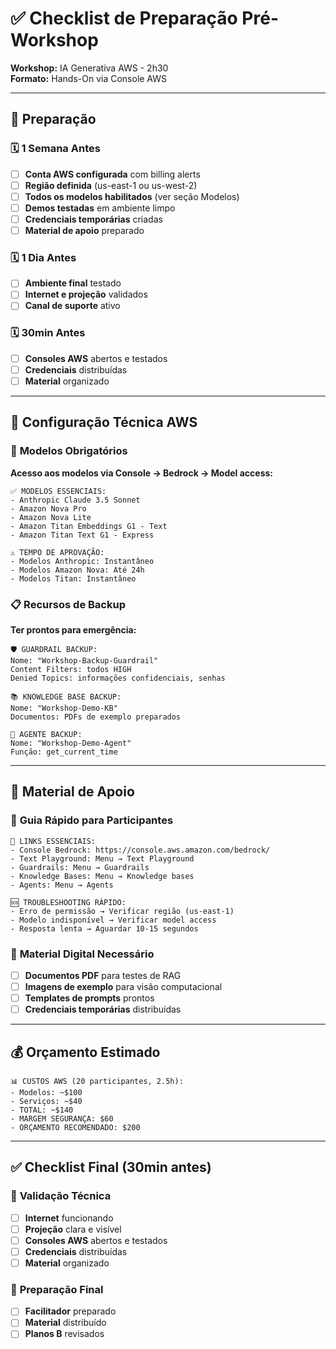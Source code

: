 # ✅ Checklist de Preparação Pré-Workshop
**Workshop:** IA Generativa AWS - 2h30  
**Formato:** Hands-On via Console AWS

---

## 📅 Preparação

### 🗓️ **1 Semana Antes**
- [ ] **Conta AWS configurada** com billing alerts
- [ ] **Região definida** (us-east-1 ou us-west-2)
- [ ] **Todos os modelos habilitados** (ver seção Modelos)
- [ ] **Demos testadas** em ambiente limpo
- [ ] **Credenciais temporárias** criadas
- [ ] **Material de apoio** preparado

### 🗓️ **1 Dia Antes**
- [ ] **Ambiente final** testado
- [ ] **Internet e projeção** validados
- [ ] **Canal de suporte** ativo

### 🗓️ **30min Antes**
- [ ] **Consoles AWS** abertos e testados
- [ ] **Credenciais** distribuídas
- [ ] **Material** organizado

---

## 🔧 Configuração Técnica AWS

### 🎯 **Modelos Obrigatórios**

**Acesso aos modelos via Console → Bedrock → Model access:**

```
✅ MODELOS ESSENCIAIS:
- Anthropic Claude 3.5 Sonnet
- Amazon Nova Pro  
- Amazon Nova Lite
- Amazon Titan Embeddings G1 - Text
- Amazon Titan Text G1 - Express

⚠️ TEMPO DE APROVAÇÃO:
- Modelos Anthropic: Instantâneo
- Modelos Amazon Nova: Até 24h
- Modelos Titan: Instantâneo
```

### 📋 **Recursos de Backup**

**Ter prontos para emergência:**

```
🛡️ GUARDRAIL BACKUP:
Nome: "Workshop-Backup-Guardrail"
Content Filters: todos HIGH
Denied Topics: informações confidenciais, senhas

📚 KNOWLEDGE BASE BACKUP:
Nome: "Workshop-Demo-KB"
Documentos: PDFs de exemplo preparados

🤖 AGENTE BACKUP:
Nome: "Workshop-Demo-Agent"
Função: get_current_time
```

---

## 👥 Material de Apoio

### 📄 **Guia Rápido para Participantes**

```
🔗 LINKS ESSENCIAIS:
- Console Bedrock: https://console.aws.amazon.com/bedrock/
- Text Playground: Menu → Text Playground
- Guardrails: Menu → Guardrails  
- Knowledge Bases: Menu → Knowledge bases
- Agents: Menu → Agents

🆘 TROUBLESHOOTING RÁPIDO:
- Erro de permissão → Verificar região (us-east-1)
- Modelo indisponível → Verificar model access
- Resposta lenta → Aguardar 10-15 segundos
```

### 💾 **Material Digital Necessário**

- [ ] **Documentos PDF** para testes de RAG
- [ ] **Imagens de exemplo** para visão computacional  
- [ ] **Templates de prompts** prontos
- [ ] **Credenciais temporárias** distribuídas

---

## 💰 Orçamento Estimado

```
📊 CUSTOS AWS (20 participantes, 2.5h):
- Modelos: ~$100
- Serviços: ~$40
- TOTAL: ~$140
- MARGEM SEGURANÇA: $60
- ORÇAMENTO RECOMENDADO: $200
```

---

## ✅ Checklist Final (30min antes)

### 🔧 **Validação Técnica**
- [ ] **Internet** funcionando
- [ ] **Projeção** clara e visível
- [ ] **Consoles AWS** abertos e testados
- [ ] **Credenciais** distribuídas
- [ ] **Material** organizado

### 👥 **Preparação Final**
- [ ] **Facilitador** preparado
- [ ] **Material** distribuído
- [ ] **Planos B** revisados
